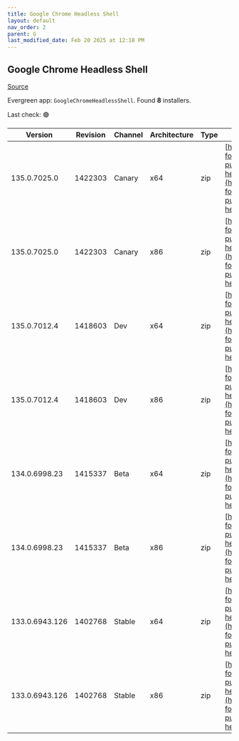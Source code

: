 ```yaml
---
title: Google Chrome Headless Shell
layout: default
nav_order: 2
parent: G
last_modified_date: Feb 20 2025 at 12:18 PM
---
```


## Google Chrome Headless Shell

[Source](https://googlechromelabs.github.io/chrome-for-testing/)

Evergreen app: `GoogleChromeHeadlessShell`. Found **8** installers.

Last check: 🟢

| Version        | Revision | Channel | Architecture | Type | URI                                                                                                                                                                                                                            |
| -------------- | -------- | ------- | ------------ | ---- | ------------------------------------------------------------------------------------------------------------------------------------------------------------------------------------------------------------------------------ |
| 135.0.7025.0   | 1422303  | Canary  | x64          | zip  | [https://storage.googleapis.com/chrome-for-testing-public/135.0.7025.0/win64/chrome-headless-shell-win64.zip](https://storage.googleapis.com/chrome-for-testing-public/135.0.7025.0/win64/chrome-headless-shell-win64.zip)     |
| 135.0.7025.0   | 1422303  | Canary  | x86          | zip  | [https://storage.googleapis.com/chrome-for-testing-public/135.0.7025.0/win32/chrome-headless-shell-win32.zip](https://storage.googleapis.com/chrome-for-testing-public/135.0.7025.0/win32/chrome-headless-shell-win32.zip)     |
| 135.0.7012.4   | 1418603  | Dev     | x64          | zip  | [https://storage.googleapis.com/chrome-for-testing-public/135.0.7012.4/win64/chrome-headless-shell-win64.zip](https://storage.googleapis.com/chrome-for-testing-public/135.0.7012.4/win64/chrome-headless-shell-win64.zip)     |
| 135.0.7012.4   | 1418603  | Dev     | x86          | zip  | [https://storage.googleapis.com/chrome-for-testing-public/135.0.7012.4/win32/chrome-headless-shell-win32.zip](https://storage.googleapis.com/chrome-for-testing-public/135.0.7012.4/win32/chrome-headless-shell-win32.zip)     |
| 134.0.6998.23  | 1415337  | Beta    | x64          | zip  | [https://storage.googleapis.com/chrome-for-testing-public/134.0.6998.23/win64/chrome-headless-shell-win64.zip](https://storage.googleapis.com/chrome-for-testing-public/134.0.6998.23/win64/chrome-headless-shell-win64.zip)   |
| 134.0.6998.23  | 1415337  | Beta    | x86          | zip  | [https://storage.googleapis.com/chrome-for-testing-public/134.0.6998.23/win32/chrome-headless-shell-win32.zip](https://storage.googleapis.com/chrome-for-testing-public/134.0.6998.23/win32/chrome-headless-shell-win32.zip)   |
| 133.0.6943.126 | 1402768  | Stable  | x64          | zip  | [https://storage.googleapis.com/chrome-for-testing-public/133.0.6943.126/win64/chrome-headless-shell-win64.zip](https://storage.googleapis.com/chrome-for-testing-public/133.0.6943.126/win64/chrome-headless-shell-win64.zip) |
| 133.0.6943.126 | 1402768  | Stable  | x86          | zip  | [https://storage.googleapis.com/chrome-for-testing-public/133.0.6943.126/win32/chrome-headless-shell-win32.zip](https://storage.googleapis.com/chrome-for-testing-public/133.0.6943.126/win32/chrome-headless-shell-win32.zip) |
